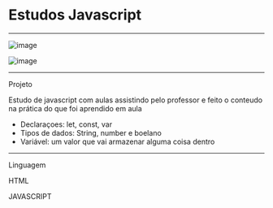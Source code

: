 # Estudos  Javascript
***********************************************************************************************
![image](https://user-images.githubusercontent.com/72118415/188501883-7926a962-0e95-4af2-add6-51f47c010f6a.png)

![image](https://user-images.githubusercontent.com/72118415/188502374-f207d080-054e-47d4-96cd-461c34b8cc56.png)


***********************************************************************************************
Projeto

Estudo de javascript com aulas assistindo pelo professor e feito o conteudo na prática
do que foi aprendido em aula

- Declaraçoes: let, const, var
- Tipos de dados: String, number e boelano
- Variável: um valor que vai armazenar alguma coisa dentro
**********************************************************************************************
Linguagem

HTML

JAVASCRIPT
